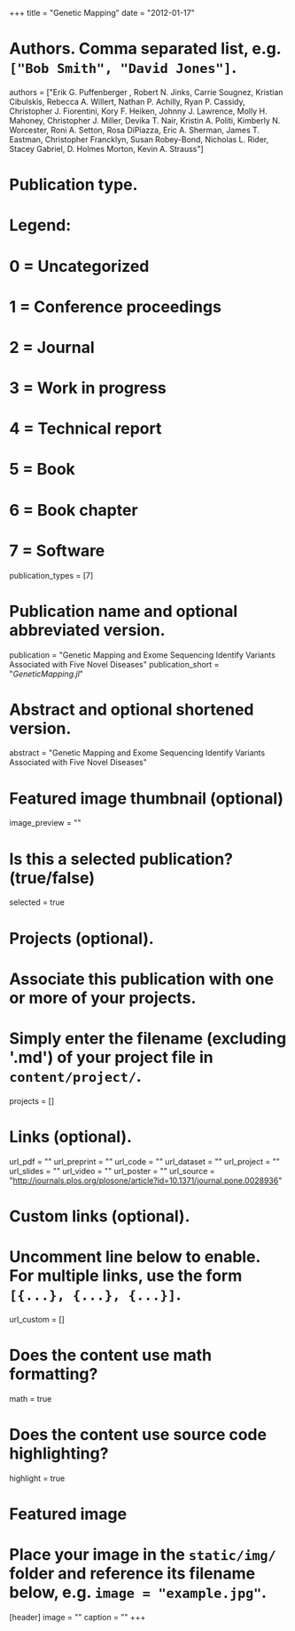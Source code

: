 +++
title = "Genetic Mapping"
date = "2012-01-17"

# Authors. Comma separated list, e.g. `["Bob Smith", "David Jones"]`.
authors = ["Erik G. Puffenberger , Robert N. Jinks, Carrie Sougnez, Kristian Cibulskis, Rebecca A. Willert, Nathan P. Achilly, Ryan P. Cassidy, Christopher J. Fiorentini, Kory F. Heiken, Johnny J. Lawrence, Molly H. Mahoney, Christopher J. Miller, Devika T. Nair, Kristin A. Politi, Kimberly N. Worcester, Roni A. Setton, Rosa DiPiazza, Eric A. Sherman, James T. Eastman, Christopher Francklyn, Susan Robey-Bond, Nicholas L. Rider, Stacey Gabriel, D. Holmes Morton, Kevin A. Strauss"]

# Publication type.
# Legend:
# 0 = Uncategorized
# 1 = Conference proceedings
# 2 = Journal
# 3 = Work in progress
# 4 = Technical report
# 5 = Book
# 6 = Book chapter
# 7 = Software
publication_types = [7]

# Publication name and optional abbreviated version.
publication = "Genetic Mapping and Exome Sequencing Identify Variants Associated with Five Novel Diseases"
publication_short = "*GeneticMapping.jl*"

# Abstract and optional shortened version.
abstract = "Genetic Mapping and Exome Sequencing Identify Variants Associated with Five Novel Diseases"

# Featured image thumbnail (optional)
image_preview = ""

# Is this a selected publication? (true/false)
selected = true

# Projects (optional).
#   Associate this publication with one or more of your projects.
#   Simply enter the filename (excluding '.md') of your project file in `content/project/`.
projects = []

# Links (optional).
url_pdf = ""
url_preprint = ""
url_code = ""
url_dataset = ""
url_project = ""
url_slides = ""
url_video = ""
url_poster = ""
url_source = "http://journals.plos.org/plosone/article?id=10.1371/journal.pone.0028936"

# Custom links (optional).
#   Uncomment line below to enable. For multiple links, use the form `[{...}, {...}, {...}]`.
url_custom = []

# Does the content use math formatting?
math = true

# Does the content use source code highlighting?
highlight = true

# Featured image
# Place your image in the `static/img/` folder and reference its filename below, e.g. `image = "example.jpg"`.
[header]
image = ""
caption = ""
+++
